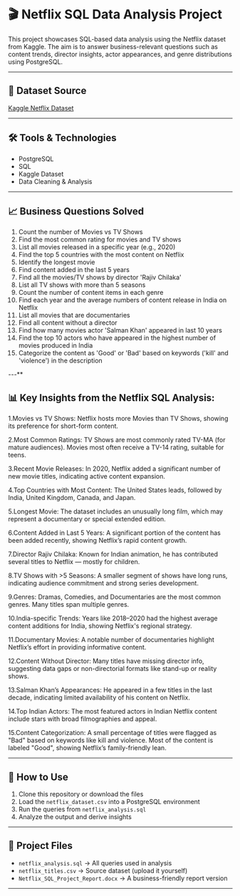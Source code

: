 # 🎬 Netflix SQL Data Analysis Project

This project showcases SQL-based data analysis using the Netflix dataset from Kaggle. The aim is to answer business-relevant questions such as content trends, director insights, actor appearances, and genre distributions using PostgreSQL.

---

## 📁 Dataset Source

[Kaggle Netflix Dataset](https://www.kaggle.com/datasets/shivamb/netflix-shows)

---

## 🛠 Tools & Technologies

- PostgreSQL
- SQL
- Kaggle Dataset
- Data Cleaning & Analysis

---

## 📈 Business Questions Solved

1. Count the number of Movies vs TV Shows  
2. Find the most common rating for movies and TV shows  
3. List all movies released in a specific year (e.g., 2020)  
4. Find the top 5 countries with the most content on Netflix  
5. Identify the longest movie  
6. Find content added in the last 5 years  
7. Find all the movies/TV shows by director 'Rajiv Chilaka'  
8. List all TV shows with more than 5 seasons  
9. Count the number of content items in each genre  
10. Find each year and the average numbers of content release in India on Netflix  
11. List all movies that are documentaries  
12. Find all content without a director  
13. Find how many movies actor 'Salman Khan' appeared in last 10 years  
14. Find the top 10 actors who have appeared in the highest number of movies produced in India  
15. Categorize the content as 'Good' or 'Bad' based on keywords ('kill' and 'violence') in the description  

---**
## 📊 Key Insights from the Netflix SQL Analysis:
1.Movies vs TV Shows:
Netflix hosts more Movies than TV Shows, showing its preference for short-form content.

2.Most Common Ratings:
TV Shows are most commonly rated TV-MA (for mature audiences).
Movies most often receive a TV-14 rating, suitable for teens.

3.Recent Movie Releases:
In 2020, Netflix added a significant number of new movie titles, indicating active content expansion.

4.Top Countries with Most Content:
The United States leads, followed by India, United Kingdom, Canada, and Japan.

5.Longest Movie:
The dataset includes an unusually long film, which may represent a documentary or special extended edition.

6.Content Added in Last 5 Years:
A significant portion of the content has been added recently, showing Netflix’s rapid content growth.

7.Director Rajiv Chilaka:
Known for Indian animation, he has contributed several titles to Netflix — mostly for children.

8.TV Shows with >5 Seasons:
A smaller segment of shows have long runs, indicating audience commitment and strong series development.

9.Genres:
Dramas, Comedies, and Documentaries are the most common genres.
Many titles span multiple genres.

10.India-specific Trends:
Years like 2018–2020 had the highest average content additions for India, showing Netflix's regional strategy.

11.Documentary Movies:
A notable number of documentaries highlight Netflix’s effort in providing informative content.

12.Content Without Director:
Many titles have missing director info, suggesting data gaps or non-directorial formats like stand-up or reality shows.

13.Salman Khan’s Appearances:
He appeared in a few titles in the last decade, indicating limited availability of his content on Netflix.

14.Top Indian Actors:
The most featured actors in Indian Netflix content include stars with broad filmographies and appeal.

15.Content Categorization:
A small percentage of titles were flagged as "Bad" based on keywords like kill and violence.
Most of the content is labeled "Good", showing Netflix’s family-friendly lean.

----
## 🚀 How to Use

1. Clone this repository or download the files  
2. Load the `netflix_dataset.csv` into a PostgreSQL environment  
3. Run the queries from `netflix_analysis.sql`  
4. Analyze the output and derive insights  

---

## 📄 Project Files

- `netflix_analysis.sql` → All queries used in analysis  
- `netflix_titles.csv` → Source dataset (upload it yourself)  
- `Netflix_SQL_Project_Report.docx` → A business-friendly report version  

---
